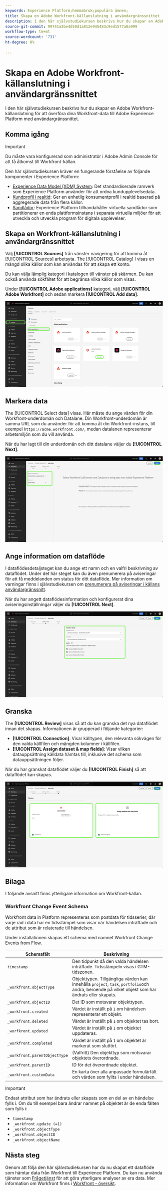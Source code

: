 ```yaml
---
keywords: Experience Platform;hemmabruk;populära ämnen;
title: Skapa en Adobe Workfront-källanslutning i användargränssnittet
description: I den här självstudiekursen beskrivs hur du skapar en Adobe Workfront-källanslutning för att överföra dina Workfront-data till Adobe Experience Platform med användargränssnittet.
source-git-commit: 99741a3be4d50d1a812e945483c9ed1577a0a999
workflow-type: tm+mt
source-wordcount: '731'
ht-degree: 0%

---
```


# Skapa en Adobe Workfront-källanslutning i användargränssnittet

I den här självstudiekursen beskrivs hur du skapar en Adobe Workfront-källanslutning för att överföra dina Workfront-data till Adobe Experience Platform med användargränssnittet.

## Komma igång

>[!IMPORTANT]
>
>Du måste vara konfigurerad som administratör i Adobe Admin Console för att få åtkomst till Workfront-källan.

Den här självstudiekursen kräver en fungerande förståelse av följande komponenter i Experience Platform:

* [Experience Data Model (XDM) System](../../../../../xdm/home.md): Det standardiserade ramverk som Experience Platform använder för att ordna kundupplevelsedata.
* [Kundprofil i realtid](../../../../../profile/home.md): Ger en enhetlig konsumentprofil i realtid baserad på aggregerade data från flera källor.
* [Sandlådor](../../../../../sandboxes/home.md): Experience Platform tillhandahåller virtuella sandlådor som partitionerar en enda plattformsinstans i separata virtuella miljöer för att utveckla och utveckla program för digitala upplevelser.

## Skapa en Workfront-källanslutning i användargränssnittet

Välj **[!UICONTROL Sources]** från vänster navigering för att komma åt [!UICONTROL Sources] arbetsyta. The [!UICONTROL Catalog] I visas en mängd olika källor som kan användas för att skapa ett konto.

Du kan välja lämplig kategori i katalogen till vänster på skärmen. Du kan också använda sökfältet för att begränsa vilka källor som visas.

Under **[!UICONTROL Adobe applications]** kategori, välj **[!UICONTROL Adobe Workfront]** och sedan markera **[!UICONTROL Add data]**.

![Källkatalogen med Adobe Workfront-källan markerad.](../../../../images/tutorials/create/workfront/catalog.png)

## Markera data

The [!UICONTROL Select data] visas. Här måste du ange värden för din Workfront-underdomän och Datalane. Din Workfront-underdomän är samma URL som du använder för att komma åt din Workfront-instans, till exempel `https://acme.workfront.com/`, medan datalanen representerar arbetsmiljön som du vill använda.

När du har lagt till din underdomän och ditt datalane väljer du **[!UICONTROL Next]**.

![Den valda datasidan med platshållarvärden för underdomäner och datalane.](../../../../images/tutorials/create/workfront/select-data.png)

## Ange information om dataflöde

I dataflödesdetaljsteget kan du ange ett namn och en valfri beskrivning av dataflödet. Under det här steget kan du även prenumerera på aviseringar för att få meddelanden om status för ditt dataflöde. Mer information om varningar finns i självstudiekursen om [prenumerera på aviseringar i källans användargränssnitt](../../alerts.md).

När du har angett dataflödesinformation och konfigurerat dina aviseringsinställningar väljer du **[!UICONTROL Next]**.

![Sidan med information om dataflödesinformation med information om dataflödesnamn, beskrivning och aviseringsmeddelanden](../../../../images/tutorials/create/workfront/dataflow-detail.png)

## Granska

The **[!UICONTROL Review]** visas så att du kan granska det nya dataflödet innan det skapas. Informationen är grupperad i följande kategorier:

* **[!UICONTROL Connection]**: Visar källtypen, den relevanta sökvägen för den valda källfilen och mängden kolumner i källfilen.
* **[!UICONTROL Assign dataset & map fields]**: Visar vilken datauppsättning källdata hämtas till, inklusive det schema som datauppsättningen följer.

När du har granskat dataflödet väljer du **[!UICONTROL Finish]** så att dataflödet kan skapas.

![Granskningssidan som sammanfattar anslutningsinformation.](../../../../images/tutorials/create/workfront/review.png)

## Bilaga

I följande avsnitt finns ytterligare information om Workfront-källan.

### Workfront Change Event Schema

Workfront data in Platform representeras som postdata för tidsserier, där varje rad i data har en tidsstämpel som visar när händelsen inträffade och de attribut som är relaterade till händelsen.

Under installationen skapas ett schema med namnet Workfront Change Events from Flow.

| Schemafält | Beskrivning |
| --- | --- |
| `timestamp` | Den tidpunkt då den valda händelsen inträffade. Tidsstämpeln visas i GTM-tidszonen. |
| `_workfront.objectType` | Objekttypen. Tillgängliga värden kan innehålla `project`, `task`, `portfolio`och andra, beroende på vilket objekt som har ändrats eller skapats. |
| `_workfront.objectID` | Det ID som motsvarar objekttypen. |
| `_workfront.created` | Värdet är inställt på `1` om händelsen representerar ett objekt. |
| `_workfront.deleted` | Värdet är inställt på `1` om objektet tas bort. |
| `_worfkront.updated` | Värdet är inställt på `1` om objektet uppdateras. |
| `_workfront.completed` | Värdet är inställt på `1` om objektet är markerat som slutfört. |
| `_workfront.parentObjectType` | (Valfritt) Den objekttyp som motsvarar objektets överordnade. |
| `_workfront.parentID` | ID för det överordnade objektet. |
| `_workfront.customData` | En karta över alla anpassade formulärfält och värden som fyllts i under händelsen. |

>[!IMPORTANT]
>
>Endast attribut som har ändrats eller skapats som en del av en händelse fylls i. Om du till exempel bara ändrar namnet på objektet är de enda fälten som fylls i:<ul><li>`timestamp`</li><li>`_workfront.update (=1)`</li><li>`_workfront.objectType`</li><li>`_workfront.objectID`</li><li>`_workfront.objectName`</li></ul>

## Nästa steg

Genom att följa den här självstudiekursen har du nu skapat ett dataflöde som hämtar data från Workfront till Experience Platform. Du kan nu använda tjänster som [Frågetjänst](../../../../../query-service/home.md) för att göra ytterligare analyser av era data. Mer information om Workfront finns i [Workfront - översikt](../../../../connectors/adobe-applications/workfront.md).